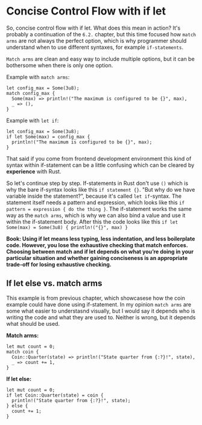 # Concise Control Flow with if let

So, concise control flow with if let. What does this mean in action? It's probably a continuation of the `6.2.` chapter, but this time focused how `match arms` are not always the perfect option, which is why programmer should understand when to use different syntaxes, for example ``if-statements``.

`Match arms` are clean and easy way to include multiple options, but it can be bothersome when there is only one option.

Example with `match arms`:
```
let config_max = Some(3u8);
match config_max {
  Some(max) => println!("The maximum is configured to be {}", max),
  _ => (),
}
```

Example with `let if`:
```
let config_max = Some(3u8);
if let Some(max) = config_max {
  println!("The maximum is configured to be {}", max);
}
```

That said if you come from frontend development environment this kind of syntax within if-statement can be a little confusing which can be cleared by **experience** with Rust.

So let's continue step by step. If-statements in Rust don't use `()` which is why the bare if-syntax looks like this `if statement {}`. "But why do we have variable inside the statement?", because it's called `let if`-syntax. The statement itself needs a pattern and expression, which looks like this ``if pattern = expression { do the thing }``. The if-statement works the same way as the `match arms`, which is why we can also bind a value and use it within the if-statement body. After this the code looks like this 
`if let Some(max) = Some(3u8) { println!("{}", max) }`

**Book: Using if let means less typing, less indentation, and less boilerplate code. However, you lose the exhaustive checking that match enforces. Choosing between match and if let depends on what you’re doing in your particular situation and whether gaining conciseness is an appropriate trade-off for losing exhaustive checking.**

## If let else vs. match arms

This example is from previous chapter, which showcasese how the coin example could have done using if-statement. In my opinion `match arms` are some what easier to understasnd visually, but I would say it depends who is writing the code and what they are used to. Neither is wrong, but it depends what should be used.

**Match arms:**

```
let mut count = 0;
match coin {
  Coin::Quarter(state) => println!("State quarter from {:?}!", state),
  _ => count += 1,
}
```

**If let else:**

```
let mut count = 0;
if let Coin::Quarter(state) = coin {
  println!("State quarter from {:?}!", state);
} else {
  count += 1;
}
```
